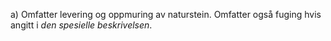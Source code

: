 a) Omfatter levering og oppmuring av naturstein. Omfatter også fuging hvis angitt i *den spesielle beskrivelsen*.


